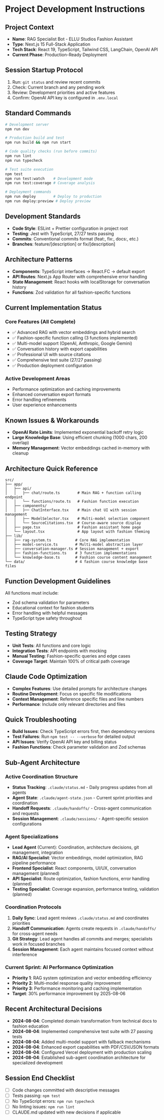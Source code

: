 # Project Development Instructions

## Project Context
- **Name**: RAG Specialist Bot - ELLU Studios Fashion Assistant
- **Type**: Next.js 15 Full-Stack Application
- **Tech Stack**: React 19, TypeScript, Tailwind CSS, LangChain, OpenAI API
- **Current Phase**: Production-Ready Deployment

## Session Startup Protocol
1. Run: `git status` and review recent commits
2. Check: Current branch and any pending work  
3. Review: Development priorities and active features
4. Confirm: OpenAI API key is configured in `.env.local`

## Standard Commands
```bash
# Development server
npm run dev

# Production build and test
npm run build && npm run start

# Code quality checks (run before commits)
npm run lint
npm run typecheck

# Test suite execution
npm test
npm run test:watch    # Development mode
npm run test:coverage # Coverage analysis

# Deployment commands
npm run deploy        # Deploy to production
npm run deploy:preview # Deploy preview
```

## Development Standards
- **Code Style**: ESLint + Prettier configuration in project root
- **Testing**: Jest with TypeScript, 27/27 tests passing
- **Commits**: Conventional commits format (feat:, fix:, docs:, etc.)
- **Branches**: feature/[description] or fix/[description]

## Architecture Patterns
- **Components**: TypeScript interfaces → React.FC → default export
- **API Routes**: Next.js App Router with comprehensive error handling
- **State Management**: React hooks with localStorage for conversation history
- **Functions**: Zod validation for all fashion-specific functions

## Current Implementation Status
### Core Features (All Complete)
- ✅ Advanced RAG with vector embeddings and hybrid search
- ✅ Fashion-specific function calling (3 functions implemented)
- ✅ Multi-model support (OpenAI, Anthropic, Google Gemini)
- ✅ Conversation history with export capabilities
- ✅ Professional UI with source citations
- ✅ Comprehensive test suite (27/27 passing)
- ✅ Production deployment configuration

### Active Development Areas
- Performance optimization and caching improvements
- Enhanced conversation export formats
- Error handling refinements
- User experience enhancements

## Known Issues & Workarounds
- **OpenAI Rate Limits**: Implemented exponential backoff retry logic
- **Large Knowledge Base**: Using efficient chunking (1000 chars, 200 overlap)
- **Memory Management**: Vector embeddings cached in-memory with cleanup

## Architecture Quick Reference
```
src/
├── app/
│   ├── api/
│   │   ├── chat/route.ts        # Main RAG + function calling endpoint
│   │   └── functions/route.ts   # Fashion function execution
│   ├── components/
│   │   ├── ChatInterface.tsx    # Main chat UI with session management
│   │   ├── ModelSelector.tsx    # Multi-model selection component
│   │   └── SourceCitations.tsx  # Course-aware source display
│   ├── page.tsx                 # Fashion assistant home page
│   └── layout.tsx               # App layout with fashion theming
├── lib/
│   ├── rag-system.ts           # Core RAG implementation
│   ├── model-service.ts        # Multi-model abstraction layer
│   ├── conversation-manager.ts # Session management + export
│   ├── fashion-functions.ts    # 3 function implementations
│   └── knowledge-base.ts       # Fashion course content management
└── data/                       # 4 fashion course knowledge base files
```

## Function Development Guidelines
All functions must include:
- Zod schema validation for parameters
- Educational context for fashion students
- Error handling with helpful messages
- TypeScript type safety throughout

## Testing Strategy
- **Unit Tests**: All functions and core logic
- **Integration Tests**: API endpoints with mocking
- **Manual Testing**: Fashion-specific queries and edge cases
- **Coverage Target**: Maintain 100% of critical path coverage

## Claude Code Optimization
- **Complex Features**: Use detailed prompts for architecture changes
- **Routine Development**: Focus on specific file modifications
- **Context Management**: Reference specific files and line numbers
- **Performance**: Include only relevant directories and files

## Quick Troubleshooting
- **Build Issues**: Check TypeScript errors first, then dependency versions
- **Test Failures**: Run `npm test -- --verbose` for detailed output
- **API Issues**: Verify OpenAI API key and billing status
- **Fashion Functions**: Check parameter validation and Zod schemas

## Sub-Agent Architecture

### Active Coordination Structure
- **Status Tracking**: `.claude/status.md` - Daily progress updates from all agents
- **Agent State**: `.claude/agent-state.json` - Current sprint priorities and coordination
- **Handoff Requests**: `.claude/handoffs/` - Cross-agent communication and requests
- **Session Management**: `.claude/sessions/` - Agent-specific session configurations

### Agent Specializations
- **Lead Agent** (Current): Coordination, architecture decisions, git management, integration
- **RAG/AI Specialist**: Vector embeddings, model optimization, RAG pipeline performance  
- **Frontend Specialist**: React components, UI/UX, conversation management (planned)
- **API Specialist**: Route optimization, fashion functions, error handling (planned)
- **Testing Specialist**: Coverage expansion, performance testing, validation (planned)

### Coordination Protocols
1. **Daily Sync**: Lead agent reviews `.claude/status.md` and coordinates priorities
2. **Handoff Communication**: Agents create requests in `.claude/handoffs/` for cross-agent needs
3. **Git Strategy**: Lead agent handles all commits and merges; specialists work in focused branches
4. **Session Management**: Each agent maintains focused context without interference

### Current Sprint: AI Performance Optimization
- **Priority 1**: RAG system optimization and vector embedding efficiency
- **Priority 2**: Multi-model response quality improvement  
- **Priority 3**: Performance monitoring and caching implementation
- **Target**: 30% performance improvement by 2025-08-06

## Recent Architectural Decisions
- **2024-08-04**: Completed domain transformation from technical docs to fashion education
- **2024-08-04**: Implemented comprehensive test suite with 27 passing tests
- **2024-08-04**: Added multi-model support with fallback mechanisms
- **2024-08-04**: Enhanced export capabilities with PDF/CSV/JSON formats
- **2024-08-04**: Configured Vercel deployment with production scaling
- **2024-08-04**: Established sub-agent coordination architecture for specialized development

## Session End Checklist
- [ ] Code changes committed with descriptive messages
- [ ] Tests passing: `npm test`
- [ ] No TypeScript errors: `npm run typecheck`
- [ ] No linting issues: `npm run lint`
- [ ] CLAUDE.md updated with new decisions if applicable